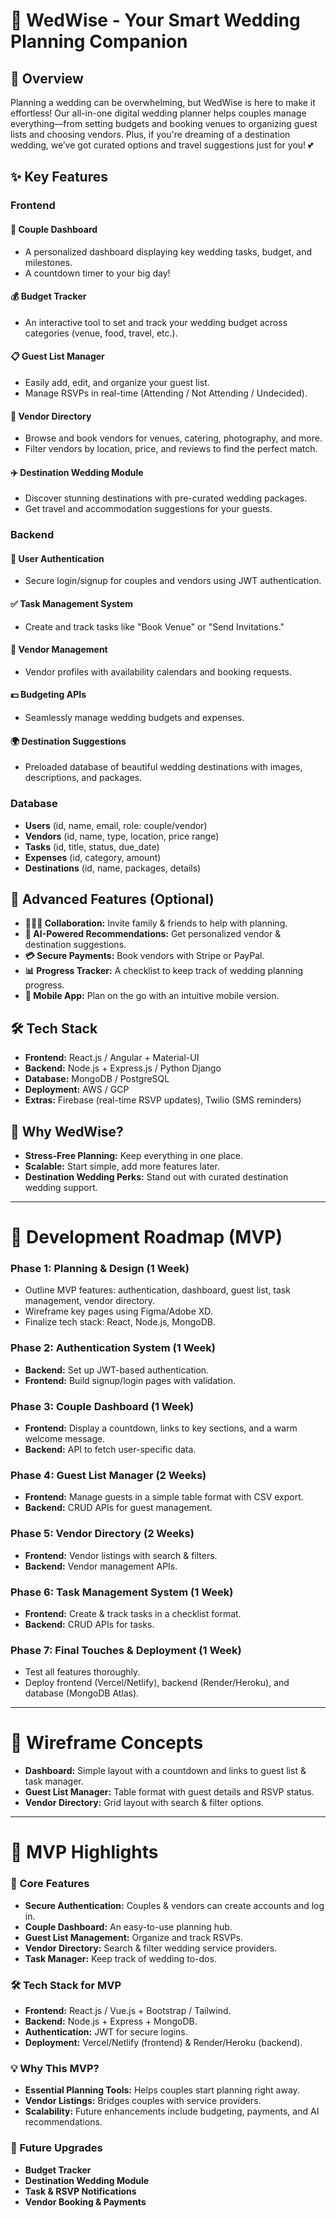 # 🎉 WedWise - Your Smart Wedding Planning Companion

## 💍 Overview
Planning a wedding can be overwhelming, but WedWise is here to make it effortless! Our all-in-one digital wedding planner helps couples manage everything—from setting budgets and booking venues to organizing guest lists and choosing vendors. Plus, if you're dreaming of a destination wedding, we’ve got curated options and travel suggestions just for you! 💕

## ✨ Key Features

### Frontend
#### 📌 Couple Dashboard
- A personalized dashboard displaying key wedding tasks, budget, and milestones.
- A countdown timer to your big day!

#### 💰 Budget Tracker
- An interactive tool to set and track your wedding budget across categories (venue, food, travel, etc.).

#### 📋 Guest List Manager
- Easily add, edit, and organize your guest list.
- Manage RSVPs in real-time (Attending / Not Attending / Undecided).

#### 🔎 Vendor Directory
- Browse and book vendors for venues, catering, photography, and more.
- Filter vendors by location, price, and reviews to find the perfect match.

#### ✈️ Destination Wedding Module
- Discover stunning destinations with pre-curated wedding packages.
- Get travel and accommodation suggestions for your guests.

### Backend
#### 🔐 User Authentication
- Secure login/signup for couples and vendors using JWT authentication.

#### ✅ Task Management System
- Create and track tasks like "Book Venue" or "Send Invitations."

#### 🏢 Vendor Management
- Vendor profiles with availability calendars and booking requests.

#### 💵 Budgeting APIs
- Seamlessly manage wedding budgets and expenses.

#### 🌍 Destination Suggestions
- Preloaded database of beautiful wedding destinations with images, descriptions, and packages.

### Database
- **Users** (id, name, email, role: couple/vendor)
- **Vendors** (id, name, type, location, price range)
- **Tasks** (id, title, status, due_date)
- **Expenses** (id, category, amount)
- **Destinations** (id, name, packages, details)

## 🚀 Advanced Features (Optional)
- **👨‍👩‍👧 Collaboration:** Invite family & friends to help with planning.
- **🧠 AI-Powered Recommendations:** Get personalized vendor & destination suggestions.
- **💳 Secure Payments:** Book vendors with Stripe or PayPal.
- **📊 Progress Tracker:** A checklist to keep track of wedding planning progress.
- **📱 Mobile App:** Plan on the go with an intuitive mobile version.

## 🛠 Tech Stack
- **Frontend:** React.js / Angular + Material-UI
- **Backend:** Node.js + Express.js / Python Django
- **Database:** MongoDB / PostgreSQL
- **Deployment:** AWS / GCP
- **Extras:** Firebase (real-time RSVP updates), Twilio (SMS reminders)

## 🎯 Why WedWise?
- **Stress-Free Planning:** Keep everything in one place.
- **Scalable:** Start simple, add more features later.
- **Destination Wedding Perks:** Stand out with curated destination wedding support.

---

# 📅 Development Roadmap (MVP)

### **Phase 1: Planning & Design (1 Week)**
- Outline MVP features: authentication, dashboard, guest list, task management, vendor directory.
- Wireframe key pages using Figma/Adobe XD.
- Finalize tech stack: React, Node.js, MongoDB.

### **Phase 2: Authentication System (1 Week)**
- **Backend:** Set up JWT-based authentication.
- **Frontend:** Build signup/login pages with validation.

### **Phase 3: Couple Dashboard (1 Week)**
- **Frontend:** Display a countdown, links to key sections, and a warm welcome message.
- **Backend:** API to fetch user-specific data.

### **Phase 4: Guest List Manager (2 Weeks)**
- **Frontend:** Manage guests in a simple table format with CSV export.
- **Backend:** CRUD APIs for guest management.

### **Phase 5: Vendor Directory (2 Weeks)**
- **Frontend:** Vendor listings with search & filters.
- **Backend:** Vendor management APIs.

### **Phase 6: Task Management System (1 Week)**
- **Frontend:** Create & track tasks in a checklist format.
- **Backend:** CRUD APIs for tasks.

### **Phase 7: Final Touches & Deployment (1 Week)**
- Test all features thoroughly.
- Deploy frontend (Vercel/Netlify), backend (Render/Heroku), and database (MongoDB Atlas).

---

# 📌 Wireframe Concepts
- **Dashboard:** Simple layout with a countdown and links to guest list & task manager.
- **Guest List Manager:** Table format with guest details and RSVP status.
- **Vendor Directory:** Grid layout with search & filter options.

---

# 🚀 MVP Highlights
### 🎯 Core Features
- **Secure Authentication:** Couples & vendors can create accounts and log in.
- **Couple Dashboard:** An easy-to-use planning hub.
- **Guest List Management:** Organize and track RSVPs.
- **Vendor Directory:** Search & filter wedding service providers.
- **Task Manager:** Keep track of wedding to-dos.

### 🛠 Tech Stack for MVP
- **Frontend:** React.js / Vue.js + Bootstrap / Tailwind.
- **Backend:** Node.js + Express + MongoDB.
- **Authentication:** JWT for secure logins.
- **Deployment:** Vercel/Netlify (frontend) & Render/Heroku (backend).

### 💡 Why This MVP?
- **Essential Planning Tools:** Helps couples start planning right away.
- **Vendor Listings:** Bridges couples with service providers.
- **Scalability:** Future enhancements include budgeting, payments, and AI recommendations.

### 🎯 Future Upgrades
- **Budget Tracker**
- **Destination Wedding Module**
- **Task & RSVP Notifications**
- **Vendor Booking & Payments**
